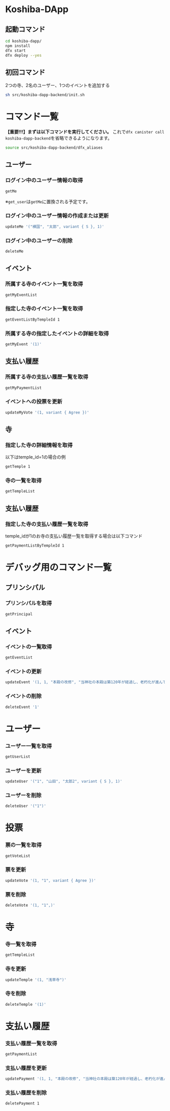 # Koshiba-DApp
## 起動コマンド
```sh
cd koshiba-dapp/
npm install
dfx start
dfx deploy --yes
```

## 初回コマンド
2つの寺、2名のユーザー、1つのイベントを追加する
```sh
sh src/koshiba-dapp-backend/init.sh
```

# コマンド一覧

**【重要!!!】まずは以下コマンドを実行してください。**
これで`dfx canister call koshiba-dapp-backend`を省略できるようになります。
```sh
source src/koshiba-dapp-backend/dfx_aliases
```

## ユーザー

### ログイン中のユーザー情報の取得
```sh
getMe
```
※`get_user`は`getMe`に置換される予定です。

### ログイン中のユーザー情報の作成または更新
```sh
updateMe '("横国", "太郎", variant { S }, 1)'
```

### ログイン中のユーザーの削除
```sh
deleteMe
```

## イベント

### 所属する寺のイベント一覧を取得
```sh
getMyEventList
```

### 指定した寺のイベント一覧を取得
```sh
getEventListByTempleId 1
```

### 所属する寺の指定したイベントの詳細を取得
```sh
getMyEvent '(1)'
```

## 支払い履歴
### 所属する寺の支払い履歴一覧を取得
```sh
getMyPaymentList
```

### イベントへの投票を更新
```sh
updateMyVote '(1, variant { Agree })'
```

## 寺

### 指定した寺の詳細情報を取得
以下はtemple_id=1の場合の例
```sh
getTemple 1
```

### 寺の一覧を取得
```sh
getTempleList
```

## 支払い履歴
### 指定した寺の支払い履歴一覧を取得
temple_idが1のお寺の支払い履歴一覧を取得する場合は以下コマンド
```sh
getPaymentListByTempleId 1
```

# デバッグ用のコマンド一覧
## プリンシパル
### プリンシパルを取得
```sh
getPrincipal
```

## イベント
### イベントの一覧取得
```sh
getEventList
```

### イベントの更新
```sh
updateEvent '(1, 1, "本殿の改修", "当神社の本殿は築120年が経過し、老朽化が進んでおります。特に屋根の傷みや柱の劣化が目立ち、安全面の懸念が増しております。これに伴い、本殿の改修工事を検討しております。\n\n今回の改修では、伝統的な意匠を保ちつつ耐久性を向上させることを目的とし、工事費用は約5,000万円を見込んでおります。\n\nつきましては、本殿改修について皆さまのご意見をお聞かせいただきたく存じます。賛成・反対を含め、ご意見がございましたら、下記の方法でお寄せください。", "2025-04-01T12:00:00Z")'
```
### イベントの削除
```sh
deleteEvent '1'
```
# ユーザー
### ユーザー一覧を取得
```sh
getUserList
```
### ユーザーを更新
```sh
updateUser '("1", "山田", "太郎2", variant { S }, 1)'
```
### ユーザーを削除
```sh
deleteUser '("1")'
```
# 投票
### 票の一覧を取得
```sh
getVoteList
```
### 票を更新
```sh
updateVote '(1, "1", variant { Agree })'
```

### 票を削除
```sh
deleteVote '(1, "1",)'
```

# 寺
### 寺一覧を取得
```sh
getTempleList
```

### 寺を更新
```sh
updateTemple '(1, "浅草寺")'
```
### 寺を削除
```sh
deleteTemple '(1)'
```

# 支払い履歴
### 支払い履歴一覧を取得
```sh
getPaymentList
```

### 支払い履歴を更新
```sh
updatePayment '(1, 1, "本殿の改修", "当神社の本殿は築120年が経過し、老朽化が進んでおります。特に屋根の傷みや柱の劣化が目立ち、安全面の懸念が増しております。これに伴い、本殿の改修工事を行いました。", 1000000, variant { Expenses } )'
```
### 支払い履歴を削除
```sh
deletePayment 1
```